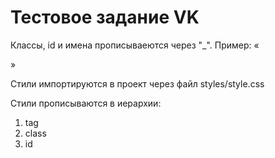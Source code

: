 # Тестовое задание VK

Классы, id и имена прописываеются через "_". Пример:
«<div class="form_string_selector" id="age">»

Стили импортируются в проект через файл styles/style.css

Стили прописываются в иерархии:
1. tag
2. class
3. id
